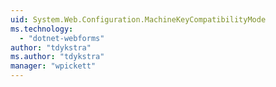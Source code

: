 ```yaml
---
uid: System.Web.Configuration.MachineKeyCompatibilityMode
ms.technology: 
  - "dotnet-webforms"
author: "tdykstra"
ms.author: "tdykstra"
manager: "wpickett"
---
```

